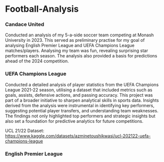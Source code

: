# Football-Analysis

### Candace United

Conducted an analysis of my 5-a-side soccer team competing at Monash University in 2023. This served as preliminary practise for my goal of analysing English Premier League and UEFA Champions League matches/players. Analysing my team was fun, revealing surprising star performers each season. The analysis also provided a basis for predictions ahead of the 2024 competition.

### UEFA Champions League

Conducted a detailed analysis of player statistics from the UEFA Champions League 2021-22 season, utilising a dataset that included metrics such as goals, assists, defensive actions, and passing accuracy. This project was part of a broader initiative to sharpen analytical skills in sports data. Insights derived from the analysis were instrumental in identifying key performers, suggesting potential player transfers, and understanding team weaknesses. The findings not only highlighted top performers and strategic insights but also set a foundation for predictive analytics for future competitions.

UCL 21/22 Dataset: https://www.kaggle.com/datasets/azminetoushikwasi/ucl-202122-uefa-champions-league

### English Premier League
